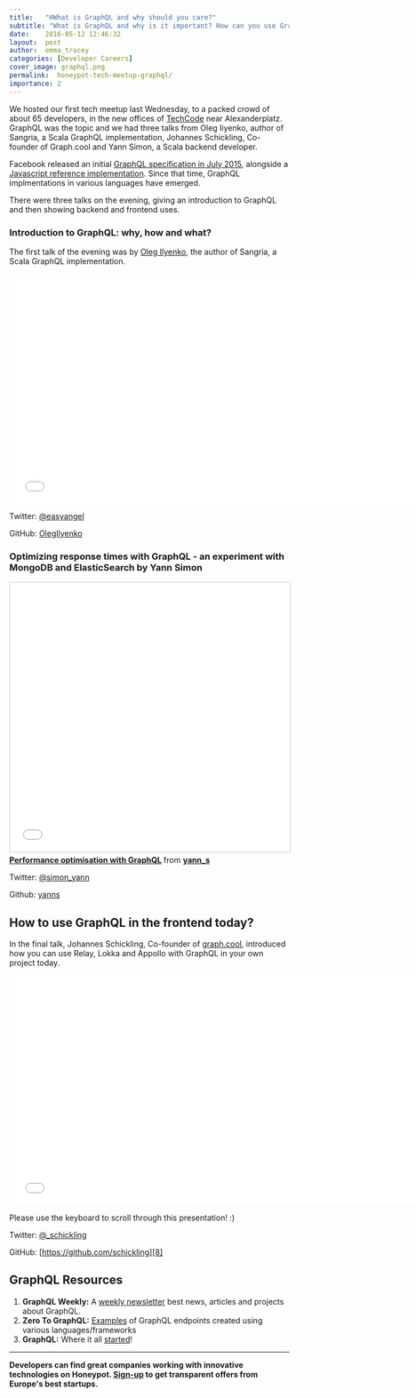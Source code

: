 ```yaml
---
title:   "HWhat is GraphQL and why should you care?"
subtitle: "What is GraphQL and why is it important? How can you use GraphQL in your frontend projects? We hosted a tech meetup focused on GraphQL and this is what the speakers had to say!"
date:    2016-05-12 12:46:32
layout:  post
author:  emma_tracey
categories: [Developer Careers]
cover_image: graphql.png
permalink:  honeypot-tech-meetup-graphql/
importance: 2
---
```


We hosted our first tech meetup last Wednesday, to a packed crowd of about 65 developers, in the new offices of [TechCode][1] near Alexanderplatz. GraphQL was the topic and we had three talks from Oleg Iiyenko, author of Sangria, a Scala GraphQL implementation, Johannes Schickling, Co-founder of Graph.cool and Yann Simon, a Scala backend developer.

<!--more-->

Facebook released an initial [GraphQL specification in July 2015][4], alongside a [Javascript reference implementation][5]. Since that time, GraphQL implmentations in various languages have emerged.

There were three talks on the evening, giving an introduction to GraphQL and then showing backend and frontend uses.

### Introduction to GraphQL: why, how and what?

The first talk of the evening was by [Oleg Ilyenko][9], the author of Sangria, a Scala GraphQL implementation.

<div class="responsive-slides">
  <iframe width="746" height="414" src="//olegilyenko.github.io/presentation-graphql-introduction/#/" frameborder="0" allowfullscreen=""></iframe>
</div>

Twitter: [@easyangel][10]

GitHub: [OlegIlyenko][6]

### Optimizing response times with GraphQL - an experiment with MongoDB and ElasticSearch by Yann Simon

<div class="responsive-slides">
  <iframe src="//www.slideshare.net/slideshow/embed_code/key/JTEP86A2Uxm4u" width="595" height="485" frameborder="0" marginwidth="0" marginheight="0" scrolling="no" style="border:1px solid #CCC; border-width:1px; margin-bottom:5px; max-width: 100%;" allowfullscreen> </iframe> <div style="margin-bottom:5px"> <strong> <a href="//www.slideshare.net/yann_s/performance-optimisation-with-graphql" title="Performance optimisation with GraphQL" target="_blank">Performance optimisation with GraphQL</a> </strong> from <strong><a href="//www.slideshare.net/yann_s" target="_blank">yann_s</a></strong> </div>
</div>

Twitter: [@simon_yann][11]

Github: [yanns][7]

## How to use GraphQL in the frontend today?

In the final talk, Johannes Schickling, Co-founder of [graph.cool][13],  introduced  how you can use Relay, Lokka and Appollo with GraphQL in your own project today.

<div class="responsive-slides">
  <iframe width="746" height="414" src="//graphql-clients.surge.sh" frameborder="0" allowfullscreen=""></iframe>
</div>

Please use the keyboard to scroll through this presentation! :)

Twitter: [@_schickling][12]

GitHub: [https://github.com/schickling][8]

## GraphQL Resources

1. **GraphQL Weekly:** A [weekly newsletter][14] best news, articles and projects about GraphQL.
2. **Zero To GraphQL:** [Examples][15] of GraphQL endpoints created using various languages/frameworks
3. **GraphQL:** Where it all [started][16]!



* * *

**Developers can find great companies working with innovative technologies on Honeypot. [Sign-up][5] to get transparent offers from Europe's best startups.**

[1]: http://www.techcode.com/index.php?m=content&c=index&a=show&catid=28&id=10
[2]: https://www.honeypot.io/pages/how_it_works?utm_source=techmeetup
[3]: https://code.facebook.com/posts/1691455094417024/graphql-a-data-query-language/
[4]: https://facebook.github.io/graphql/
[5]: https://github.com/graphql/graphql-js
[6]: https://github.com/OlegIlyenko
[7]: https://github.com/yanns
[8]: https://github.com/schickling
[9]: http://blog.honeypot.io/berlin-scala-community/
[10]: https://twitter.com/easyangel
[11]: https://twitter.com/simon_yann
[12]: https://twitter.com/_schickling
[13]: https://graph.cool/
[14]: https://www.graphqlweekly.com/
[15]: http://bit.ly/zero-to-graphql
[16]: http://graphql.org
